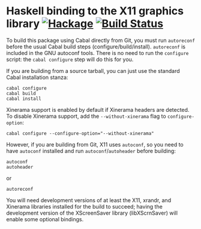 # Haskell binding to the X11 graphics library [![Hackage](https://img.shields.io/hackage/v/X11.svg?style=flat)](https://hackage.haskell.org/package/X11) [![Build Status](https://img.shields.io/travis/xmonad/X11.svg?style=flat)](https://travis-ci.org/xmonad/X11)

To build this package using Cabal directly from Git, you must run
`autoreconf` before the usual Cabal build steps (configure/build/install).
`autoreconf` is included in the GNU autoconf tools.  There is no need to run
the `configure` script: the `cabal configure` step will do this for you.

If you are building from a source tarball, you can just use the standard Cabal
installation stanza:

    cabal configure
    cabal build
    cabal install

Xinerama support is enabled by default if Xinerama headers are detected.  To
disable Xinerama support, add the `--without-xinerama` flag to
`configure-option`:

    cabal configure --configure-option="--without-xinerama"

However, if you are building from Git, X11 uses `autoconf`, so you need
to have `autoconf` installed and run `autoconf`/`autoheader` before building:

    autoconf
    autoheader

or

    autoreconf

You will need development versions of at least the X11, xrandr, and Xinerama
libraries installed for the build to succeed; having the development version of
the XScreenSaver library (libXScrnSaver) will enable some optional bindings.
